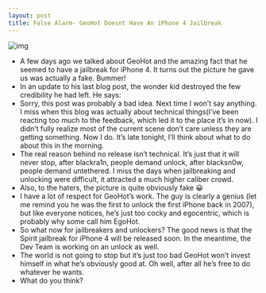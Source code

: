 ```yaml
---
layout: post
title: False Alarm- GeoHot Doesnt Have An iPhone 4 Jailbreak
---
```

![img](http://media.idownloadblog.com/wp-content/uploads/2010/07/geohot-pausing-for-the-cameras.jpg)
* A few days ago we talked about GeoHot and the amazing fact that he seemed to have a jailbreak for iPhone 4. It turns out the picture he gave us was actually a fake. Bummer!
* In an update to his last blog post, the wonder kid destroyed the few credibility he had left. He says:
* Sorry, this post was probably a bad idea. Next time I won’t say anything. I miss when this blog was actually about technical things(I’ve been reacting too much to the feedback, which led it to the place it’s in now). I didn’t fully realize most of the current scene don’t care unless they are getting something. Now I do. It’s late tonight, I’ll think about what to do about this in the morning.
* The real reason behind no release isn’t technical. It’s just that it will never stop, after blackra1n, people demand unlock, after blacksn0w, people demand untethered. I miss the days when jailbreaking and unlocking were difficult, it attracted a much higher caliber crowd.
* Also, to the haters, the picture is quite obviously fake 😀
* I have a lot of respect for GeoHot’s work. The guy is clearly a genius (let me remind you he was the first to unlock the first iPhone back in 2007), but like everyone notices, he’s just too cocky and egocentric, which is probably why some call him EgoHot.
* So what now for jailbreakers and unlockers? The good news is that the Spirit jailbreak for iPhone 4 will be released soon. In the meantime, the Dev Team is working on an unlock as well.
* The world is not going to stop but it’s just too bad GeoHot won’t invest himself in what he’s obviously good at. Oh well, after all he’s free to do whatever he wants.
* What do you think?

